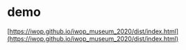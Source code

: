 # demo

[https://iwop.github.io/iwop_museum_2020/dist/index.html](https://iwop.github.io/iwop_museum_2020/dist/index.html)
